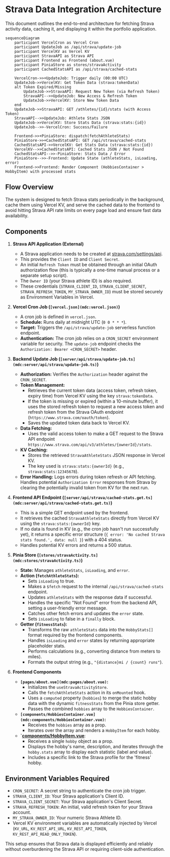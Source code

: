 # Strava Data Integration Architecture

This document outlines the end-to-end architecture for fetching Strava activity data, caching it, and displaying it within the portfolio application.

```mermaid
sequenceDiagram
    participant VercelCron as Vercel Cron
    participant UpdateJob as /api/strava/update-job
    participant VercelKV as Vercel KV
    participant StravaAPI as Strava API
    participant Frontend as Frontend (about.vue)
    participant PiniaStore as stores/stravaActivity
    participant CachedStatsAPI as /api/strava/cached-stats

    VercelCron->>+UpdateJob: Trigger daily (00:00 UTC)
    UpdateJob->>VercelKV: Get Token Data (strava:tokenData)
    alt Token Expired/Missing
        UpdateJob->>StravaAPI: Request New Token (via Refresh Token)
        StravaAPI-->>UpdateJob: New Access & Refresh Token
        UpdateJob->>VercelKV: Store New Token Data
    end
    UpdateJob->>StravaAPI: GET /athletes/{id}/stats (with Access Token)
    StravaAPI-->>UpdateJob: Athlete Stats JSON
    UpdateJob->>VercelKV: Store Stats Data (strava:stats:{id})
    UpdateJob-->>-VercelCron: Success/Failure

    Frontend->>+PiniaStore: dispatch(fetchAthleteStats)
    PiniaStore->>+CachedStatsAPI: GET /api/strava/cached-stats
    CachedStatsAPI->>VercelKV: Get Stats Data (strava:stats:{id})
    VercelKV-->>CachedStatsAPI: Cached Stats JSON / Not Found
    CachedStatsAPI-->>-PiniaStore: Stats Data / Error
    PiniaStore-->>-Frontend: Update State (athleteStats, isLoading, error)
    Frontend->>Frontend: Render Component (HobbiesContainer > HobbyItem) with processed stats
```

## Flow Overview

The system is designed to fetch Strava stats periodically in the background, cache them using Vercel KV, and serve the cached data to the frontend to avoid hitting Strava API rate limits on every page load and ensure fast data availability.

## Components

1.  **Strava API Application (External)**
    *   A Strava application needs to be created at [strava.com/settings/api](https://www.strava.com/settings/api).
    *   This provides the `Client ID` and `Client Secret`.
    *   An initial `Refresh Token` must be obtained through an initial OAuth authorization flow (this is typically a one-time manual process or a separate setup script).
    *   The `Owner ID` (your Strava athlete ID) is also required.
    *   These credentials (`STRAVA_CLIENT_ID`, `STRAVA_CLIENT_SECRET`, `STRAVA_REFRESH_TOKEN`, `MY_STRAVA_OWNER_ID`) must be stored securely as Environment Variables in Vercel.

2.  **Vercel Cron Job (`[vercel.json](mdc:vercel.json)`)**
    *   A cron job is defined in `vercel.json`.
    *   **Schedule:** Runs daily at midnight UTC (`0 0 * * *`).
    *   **Target:** Triggers the `/api/strava/update-job` serverless function endpoint.
    *   **Authentication:** The cron job relies on a `CRON_SECRET` environment variable for security. The `update-job` endpoint checks the `Authorization: Bearer <CRON_SECRET>` header.

3.  **Backend Update Job (`[server/api/strava/update-job.ts](mdc:server/api/strava/update-job.ts)`)**
    *   **Authorization:** Verifies the `Authorization` header against the `CRON_SECRET`.
    *   **Token Management:**
        *   Retrieves the current token data (access token, refresh token, expiry time) from Vercel KV using the key `strava:tokenData`.
        *   If the token is missing or expired (within a 10-minute buffer), it uses the stored refresh token to request a new access token and refresh token from the Strava OAuth endpoint (`https://www.strava.com/oauth/token`).
        *   Saves the updated token data back to Vercel KV.
    *   **Data Fetching:**
        *   Uses the valid access token to make a GET request to the Strava API endpoint `https://www.strava.com/api/v3/athletes/{ownerId}/stats`.
    *   **KV Caching:**
        *   Stores the retrieved `StravaAthleteStats` JSON response in Vercel KV.
        *   The key used is `strava:stats:{ownerId}` (e.g., `strava:stats:12345678`).
    *   **Error Handling:** Logs errors during token refresh or API fetching. Handles potential `Authorization Error` responses from Strava by clearing the potentially invalid token from KV for the next run.

4.  **Frontend API Endpoint (`[server/api/strava/cached-stats.get.ts](mdc:server/api/strava/cached-stats.get.ts)`)**
    *   This is a simple GET endpoint used by the frontend.
    *   It retrieves the cached `StravaAthleteStats` directly from Vercel KV using the `strava:stats:{ownerId}` key.
    *   If no data is found in KV (e.g., the cron job hasn't run successfully yet), it returns a specific error structure (`{ error: 'No cached Strava stats found.', data: null }`) with a 404 status.
    *   Handles potential KV errors and returns a 500 status.

5.  **Pinia Store (`[stores/stravaActivity.ts](mdc:stores/stravaActivity.ts)`)**
    *   **State:** Manages `athleteStats`, `isLoading`, and `error`.
    *   **Action (`fetchAthleteStats`):**
        *   Sets `isLoading` to true.
        *   Makes a `$fetch` request to the internal `/api/strava/cached-stats` endpoint.
        *   Updates `athleteStats` with the response data if successful.
        *   Handles the specific "Not Found" error from the backend API, setting a user-friendly error message.
        *   Catches other fetch errors and updates the `error` state.
        *   Sets `isLoading` to false in a `finally` block.
    *   **Getter (`fitnessStats`):**
        *   Transforms the raw `athleteStats` data into the `HobbyStats[]` format required by the frontend components.
        *   Handles `isLoading` and `error` states by returning appropriate placeholder stats.
        *   Performs calculations (e.g., converting distance from meters to miles).
        *   Formats the output string (e.g., `"{distance}mi / {count} runs"`).

6.  **Frontend Components**
    *   **`[pages/about.vue](mdc:pages/about.vue)`:**
        *   Initializes the `useStravaActivityStore`.
        *   Calls the `fetchAthleteStats` action in its `onMounted` hook.
        *   Uses a `computed` property (`hobbies`) to merge the static hobby data with the dynamic `fitnessStats` from the Pinia store getter.
        *   Passes the combined `hobbies` array to the `HobbiesContainer`.
    *   **`[components/HobbiesContainer.vue](mdc:components/HobbiesContainer.vue)`:**
        *   Receives the `hobbies` array as a prop.
        *   Iterates over the array and renders a `HobbyItem` for each hobby.
    *   **`[components/HobbyItem.vue](mdc:components/HobbyItem.vue)**:
        *   Receives a single `hobby` object as a prop.
        *   Displays the hobby's name, description, and iterates through the `hobby.stats` array to display each statistic (label and value).
        *   Includes a specific link to the Strava profile for the 'fitness' hobby.

## Environment Variables Required

*   `CRON_SECRET`: A secret string to authenticate the cron job trigger.
*   `STRAVA_CLIENT_ID`: Your Strava application's Client ID.
*   `STRAVA_CLIENT_SECRET`: Your Strava application's Client Secret.
*   `STRAVA_REFRESH_TOKEN`: An initial, valid refresh token for your Strava account.
*   `MY_STRAVA_OWNER_ID`: Your numeric Strava Athlete ID.
*   Vercel KV environment variables are automatically injected by Vercel (`KV_URL`, `KV_REST_API_URL`, `KV_REST_API_TOKEN`, `KV_REST_API_READ_ONLY_TOKEN`).

This setup ensures that Strava data is displayed efficiently and reliably without overburdening the Strava API or requiring client-side authentication. 